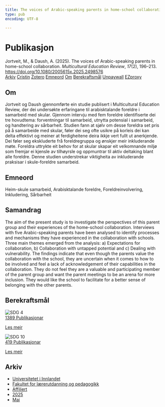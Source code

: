 ```yaml
---
title: The voices of Arabic-speaking parents in home-school collaboration
type: pub
encoding: UTF-8

---
```

<h1>Publikasjon</h1>
<article id="csl-bib-container-P2ULQPIB" class="csl-bib-container">
  <div class="csl-bib-body"> <div class="csl-entry">Jortveit, M., &#38; Daush, A. (2025). The voices of Arabic-speaking parents in home-school collaboration. <i>Multicultural Education Review</i>, <i>17</i>(2), 196–213. <a href="https://doi.org/10.1080/2005615x.2025.2498576">https://doi.org/10.1080/2005615x.2025.2498576</a></div> </div>
  <div class="csl-bib-buttons">
    <a href="#taxonomy-article-P2ULQPIB" alt="archive" class="csl-bib-button">Arkiv</a>
    <a href="https://app.cristin.no/results/show.jsf?id=2380017" alt="Cristin" class="csl-bib-button">Cristin</a>
    <a href="http://zotero.org/groups/5881554/items/P2ULQPIB" alt="Zotero" class="csl-bib-button">Zotero</a>
    <a href="#keywords-article-P2ULQPIB" alt="keywords" class="csl-bib-button">Emneord</a>
    <a href="#about-article-P2ULQPIB" alt="about_pub" class="csl-bib-button">Om</a>
    <a href="#sdg-article-P2ULQPIB" alt="sdg" class="csl-bib-button">Berekraftsmål</a>
    <a href="https://doi.org/10.1080/2005615x.2025.2498576" alt="Unpaywall" class="csl-bib-button">Unpaywall</a>
    <a href="https://doi.org/10.1080/2005615x.2025.2498576" alt="EZproxy" class="csl-bib-button">EZproxy</a>
  </div>
  <div id="csl-bib-meta-container-P2ULQPIB"></div>
</article>
<div id="csl-bib-meta-P2ULQPIB" class="csl-bib-meta">
  <article id="about-article-P2ULQPIB" class="about_pub-article">
    <h1>Om</h1>
    Jortveit og Daush gjennomførte ein studie publisert i Multicultural Education Review, der dei undersøkte erfaringane til arabisktalande foreldre i samarbeid med skular. Gjennom intervju med fem foreldre identifiserte dei tre hovudtema: forventningar til samarbeid, utnytta potensial i samarbeid, og handtering av sårbarheit. Studien fann at sjølv om desse foreldra set pris på å samarbeide med skular, føler dei seg ofte usikre på korleis dei kan delta effektivt og meiner at ferdigheitene deira ikkje vert fullt ut anerkjende. Dei føler seg ekskluderte frå foreldregruppa og ønskjer meir inkluderande møte. Foreldra uttrykte eit behov for at skular skapar eit velkomnande miljø som fremjar ei kjensle av tilhøyrsle og oppmuntrar til aktiv deltaking blant alle foreldre. Denne studien understrekar viktigheita av inkluderande praksisar i skule-foreldre samarbeid.
  </article>
  <article id="keywords-article-P2ULQPIB" class="keywords-article">
    <h1>Emneord</h1>
    Heim-skule samarbeid, Arabisktalande foreldre, Foreldreinvolvering, Inkludering, Sårbarheit
  </article>
  <article id="abstract-article-P2ULQPIB" class="abstract-article">
    <h1>Samandrag</h1>
    The aim of the present study is to investigate the perspectives of this parent group and their experiences of the home-school collaboration. Interviews with five Arabic-speaking parents have been analysed to identify processes and mechanisms they have experienced in the collaboration with schools. Three main themes emerged from the analysis: a) Expectations for collaboration, b) Collaboration with untapped potential and c) Dealing with vulnerability. The findings indicate that even though the parents value the collaboration with the school, they are uncertain when it comes to how to be involved and feel a lack of acknowledgement of their capabilities in the collaboration. They do not feel they are a valuable and participating member of the parent group and want the parent meetings to be an arena for more inclusion. They would like the school to facilitate for a better sense of belonging with the other parents.
  </article>
  <article id="sdg-article-P2ULQPIB" class="sdg-article">
    <h1>Berekraftsmål</h1>
    <div class="sdg-container"><div id="sdg4" class="sdg">
        <img src="{{< params subfolder >}}images/sdg/sdg04_nn.png" class="image" alt="SDG 4">
        <div class="sdg-overlay">
          <a href="{{< params subfolder >}}nn/archive/?sdg=4#archive" class="sdg-publication-count"><span>1389</span> Publikasjonar</a>
          <p><a href="https://fn.no/om-fn/fns-baerekraftsmaal/god-utdanning?lang=nno-NO" class="sdg-read-more">Les meir</a></p>
        </div>
      </div> <div id="sdg10" class="sdg">
        <img src="{{< params subfolder >}}images/sdg/sdg10_nn.png" class="image" alt="SDG 10">
        <div class="sdg-overlay">
          <a href="{{< params subfolder >}}nn/archive/?sdg=10#archive" class="sdg-publication-count"><span>419</span> Publikasjonar</a>
          <p><a href="https://fn.no/om-fn/fns-baerekraftsmaal/mindre-ulikhet?lang=nno-NO" class="sdg-read-more">Les meir</a></p>
        </div>
      </div></div>
  </article>
  <article id="taxonomy-article-P2ULQPIB" class="taxonomy-article">
    <h1>Arkiv</h1>
    <ul>
      <li><a href="{{< params subfolder >}}nn/archive/?key=3DCRN523">Universitetet i Innlandet</a></li>
      <li><a href="{{< params subfolder >}}nn/archive/?key=WYNZA47F">Fakultet for lærerutdanning og pedagogikk</a></li>
      <li><a href="{{< params subfolder >}}nn/archive/?key=2ZAN5K7T">Affiliert</a></li>
      <li><a href="{{< params subfolder >}}nn/archive/?key=ZDSL45HA">2025</a></li>
      <li><a href="{{< params subfolder >}}nn/archive/?key=UHB3SG2Z">Mai</a></li>
    </ul>
  </article>
</div>
